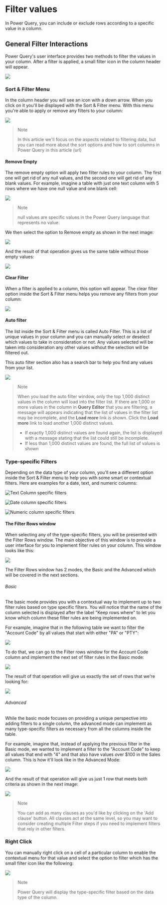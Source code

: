 # Filter values

In Power Query, you can include or exclude rows according to a specific value in a column. 

## General Filter Interactions

Power Query's user interface provides two methods to filter the values in your column. After a filter is applied, a small filter icon in the column header will appear.

![](images/me-filter-values-filter-icon.png)

### Sort & Filter Menu

In the column header you will see an icon with a down arrow. When you click on it you'll be displayed with the Sort & Filter menu. With this menu you're able to apply or remove any filters to your column:

![](images/me-filter-values-sort-filter-menu.png)

> Note 
>
> In this article we'll focus on the aspects related to filtering data, but you can read more about the sort options and how to sort columns in Power Query in this article (url)  

#### Remove Empty

The remove empty option will apply two filter rules to your column. The first one will get rid of any *null* values, and the second one will get rid of any blank values. For example, imagine a table with just one text column with 5 rows where we have one null value and one blank cell:

![](images/me-filter-values-sample-for-empty-rows.png)

> Note
>
> null values are specific values in the Power Query language that represents no value.

We then select the option to Remove empty as shown in the next image:

![](images/me-filter-values-remove-empty.png)

And the result of that operation gives us the same table without those empty values:

![](images/me-filter-values-after-remove-empty.png)



#### Clear Filter

When a filter is applied to a column, this option will appear. The clear filter option inside the Sort & Filter menu helps you remove any filters from your column:

![](images/me-filter-values-clear-filter.png)

#### Auto filter

The list inside the Sort & Filter menu is called Auto Filter. This is a list of unique values in your column and you can manually select or deselect which values to take in consideration or not. Any values selected will be taken into consideration any other values without the selection will be filtered out.

This auto filter section also has a search bar to help you find any values from your list.

![](images/me-filter-values-auto-filter-menu.png)

> Note 
>
> When you load the auto filter window, only the top 1,000 distinct values in the column will load into the filter list. If there are 1,000 or more values in the column in **Query Editor** that you are filtering, a message will appears indicating that the list of values in the filter list may be incomplete, and the **Load more** link is shown. Click the **Load more** link to load another 1,000 distinct values.
>
> * If exactly 1,000 distinct values are found again, the list is displayed with a message stating that the list could still be incomplete.
> * If less than 1,000 distinct values are found, the full list of values is shown

### Type-specific Filters

Depending on the data type of your column, you'll see a different option inside the Sort & Filter menu to help you with some smart or contextual filters. Here are examples for a date, text, and numeric columns:

![Text Column specific filters](images/me-filter-values-text-column.png)

![Date column specific filters](images/me-filter-values-date-column.png)

![Numeric column specific filters](images/me-filter-values-numeric-column.png)

#### The Filter Rows window

When selecting any of the type-specific filters, you will be presented with the Filter Rows window. The main objective of this window is to provide a user interface for you to implement filter rules on your column. This window looks like this:

![](images/me-filter-values-filter-rows-window.png)

The Filter Rows window has 2 modes, the Basic and the Advanced which will be covered in the next sections.

###### Basic

The basic mode provides you with a contextual way to implement up to two filter rules based on type specific filters. You will notice that the name of the column selected is displayed after the label "Keep rows where" to let you know which column these filter rules are being implemented on.

For example, imagine that in the following table we want to filter the "Account Code" by all values that start with either "PA" or "PTY":

![](images/me-filter-values-sample-table.png)

To do that, we can go to the Filter rows window for the Account Code column and implement the next set of filter rules in the Basic mode:

![](images/me-filter-values-filter-rows-window-basic-mode.png)

The result of that operation will give us exactly the set of rows that we're looking for:

![](images/me-filter-values-filter-rows-window-basic-mode-output.png)

###### Advanced

While the basic mode focuses on providing a unique perspective into adding filters to a single column, the advanced mode can implement as many type-specific filters as necessary from all the columns inside the table.

For example, imagine that, instead of applying the previous filter in the Basic mode, we wanted to implement a filter to the "Account Code" to keep all values that end with "4" and that also have values over $100 in the Sales column. This is how it'll look like in the Advanced Mode:

![](images/me-filter-values-filter-rows-window-advanced-mode.png)

And the result of that operation will give us just 1 row that meets both criteria as shown in the next image:

![](images/me-filter-values-filter-rows-window-advanced-mode-output.png)

> Note
>
> You can add as many clauses as you'd like by clicking on the 'Add clause' button. All clauses act at the same level, so you may want to consider creating multiple Filter steps if you need to implement filters that rely in other filters.

### Right Click

You can manually right click on a cell of a particular column to enable the contextual menu for that value and select the option to filter which has the small filter icon like the following:

![](images/me-filter-values-right-click.png)

> Note
>
> Power Query will display the type-specific filter based on the data type of the column.
